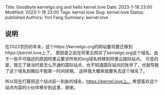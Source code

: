 Title: Goodbyte kernelgo.org and hello kernel.love
Date: 2023-1-18 23:00 
Modified: 2023-1-18 23:00 
Tags: kernel.love
Slug: kernel.love
Status: published 
Authors: Yori Fang 
Summary: kernel.love

## 说明

在2022农历的年末，这个https://kernelgo.org的网站要将要迁移到https://kernel.love上了。
原因是之前在阿里云购买了kernelgo.org这个域名，由于一些不可描述的原因阿里云要求所有的org域名转移到阿里云国际站点。
可恶的是，我忘了我当时是怎么开通的国际站点，也不知道国际站点的账号了，也就导致了这个域名到期后不能第一时间续期。
这样我大概率就要失去这个域名了。

所以现在打算把这个站点前一到新的域名，https://kernel.love上。
希望喜欢这个站点内容的小伙伴移步到这里，谢谢。
